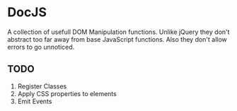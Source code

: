 # DocJS
A collection of usefull DOM Manipulation functions. Unlike jQuery they don't abstract too far away from base JavaScript functions. Also they don't allow errors to go unnoticed.

## TODO
1. Register Classes
1. Apply CSS properties to elements
1. Emit Events